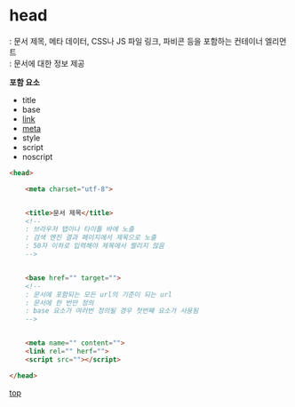 # head
: 문서 제목, 메타 데이터, CSS나 JS 파일 링크, 파비콘 등을 포함하는 컨테이너 엘리먼트  
: 문서에 대한 정보 제공   


**포함 요소**  
- title
- base
- [link](./link.md)
- [meta](./meta.md)
- style
- script
- noscript


```html
<head>

    <meta charset="utf-8">


    <title>문서 제목</title>
    <!--
    : 브라우저 탭이나 타이틀 바에 노출
    : 검색 엔진 결과 페이지에서 제목으로 노출
    : 50자 이하로 입력해야 제목에서 짤리지 않음  
    -->


    <base href="" target="">
    <!--
    : 문서에 포함되는 모든 url의 기준이 되는 url
    : 문서에 한 번만 정의
    : base 요소가 여러번 정의될 경우 첫번째 요소가 사용됨
    -->


    <meta name="" content="">
    <link rel="" herf="">
    <script src=""></script>

</head>
```



[top](#)
